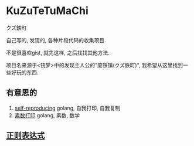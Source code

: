 # KuZuTeTuMaChi
クズ鉄町

自己写的, 发现的, 各种片段代码的收集项目.

不是很喜欢gist, 就先这样, 之后找找其他方法.

项目名来源于\<铳梦\>中的发现主人公的"废铁镇(クズ鉄町)", 我希望从这里找到一些好玩的东西.



## 有意思的

1. [self-reproducing](./go/self-reproducing/README.md) golang, 自我打印, 自我复制
2. [素数打印](./go/prime/README.md) golang, 素数, 数学

## [正则表达式](./regex.md)

